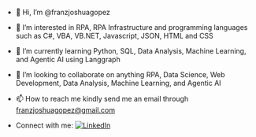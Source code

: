 - 👋 Hi, I’m @franzjoshuagopez
- 👀 I’m interested in RPA, RPA Infrastructure and programming languages such as C#, VBA, VB.NET, Javascript, JSON, HTML and CSS
- 🌱 I’m currently learning Python, SQL, Data Analysis, Machine Learning, and Agentic AI using Langgraph
- 💞️ I’m looking to collaborate on anything RPA, Data Science, Web Development, Data Analysis, Machine Learning, and Agentic AI
- 📫 How to reach me kindly send me an email through franzjoshuagopez@gmail.com

- Connect with me:
[![LinkedIn](https://img.shields.io/badge/LinkedIn-Connect-blue?style=for-the-badge&logo=linkedin)](https://www.linkedin.com/in/franzgopez/)

<!---
franzjoshuagopez/franzjoshuagopez is a ✨ special ✨ repository because its `README.md` (this file) appears on your GitHub profile.
You can click the Preview link to take a look at your changes.
--->
